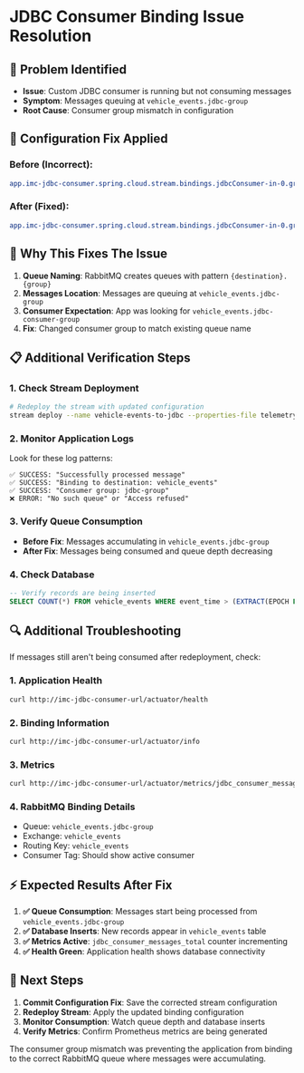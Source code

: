 # JDBC Consumer Binding Issue Resolution

## 🚨 **Problem Identified**
- **Issue**: Custom JDBC consumer is running but not consuming messages
- **Symptom**: Messages queuing at `vehicle_events.jdbc-group` 
- **Root Cause**: Consumer group mismatch in configuration

## 🔧 **Configuration Fix Applied**

### **Before (Incorrect):**
```yaml
app.imc-jdbc-consumer.spring.cloud.stream.bindings.jdbcConsumer-in-0.group: "jdbc-consumer-group"
```

### **After (Fixed):**
```yaml
app.imc-jdbc-consumer.spring.cloud.stream.bindings.jdbcConsumer-in-0.group: "jdbc-group"
```

## 🎯 **Why This Fixes The Issue**

1. **Queue Naming**: RabbitMQ creates queues with pattern `{destination}.{group}`
2. **Messages Location**: Messages are queuing at `vehicle_events.jdbc-group`
3. **Consumer Expectation**: App was looking for `vehicle_events.jdbc-consumer-group`
4. **Fix**: Changed consumer group to match existing queue name

## 📋 **Additional Verification Steps**

### **1. Check Stream Deployment**
```bash
# Redeploy the stream with updated configuration
stream deploy --name vehicle-events-to-jdbc --properties-file telemetry-streams.yml
```

### **2. Monitor Application Logs**
Look for these log patterns:
```
✅ SUCCESS: "Successfully processed message"
✅ SUCCESS: "Binding to destination: vehicle_events"
✅ SUCCESS: "Consumer group: jdbc-group"
❌ ERROR: "No such queue" or "Access refused"
```

### **3. Verify Queue Consumption**
- **Before Fix**: Messages accumulating in `vehicle_events.jdbc-group`
- **After Fix**: Messages being consumed and queue depth decreasing

### **4. Check Database**
```sql
-- Verify records are being inserted
SELECT COUNT(*) FROM vehicle_events WHERE event_time > (EXTRACT(EPOCH FROM NOW() - INTERVAL '5 minutes') * 1000);
```

## 🔍 **Additional Troubleshooting**

If messages still aren't being consumed after redeployment, check:

### **1. Application Health**
```bash
curl http://imc-jdbc-consumer-url/actuator/health
```

### **2. Binding Information**
```bash
curl http://imc-jdbc-consumer-url/actuator/info
```

### **3. Metrics**
```bash
curl http://imc-jdbc-consumer-url/actuator/metrics/jdbc_consumer_messages_total
```

### **4. RabbitMQ Binding Details**
- Queue: `vehicle_events.jdbc-group`
- Exchange: `vehicle_events` 
- Routing Key: `vehicle_events`
- Consumer Tag: Should show active consumer

## ⚡ **Expected Results After Fix**

1. **✅ Queue Consumption**: Messages start being processed from `vehicle_events.jdbc-group`
2. **✅ Database Inserts**: New records appear in `vehicle_events` table
3. **✅ Metrics Active**: `jdbc_consumer_messages_total` counter incrementing
4. **✅ Health Green**: Application health shows database connectivity

## 🚀 **Next Steps**

1. **Commit Configuration Fix**: Save the corrected stream configuration
2. **Redeploy Stream**: Apply the updated binding configuration
3. **Monitor Consumption**: Watch queue depth and database inserts
4. **Verify Metrics**: Confirm Prometheus metrics are being generated

The consumer group mismatch was preventing the application from binding to the correct RabbitMQ queue where messages were accumulating.
